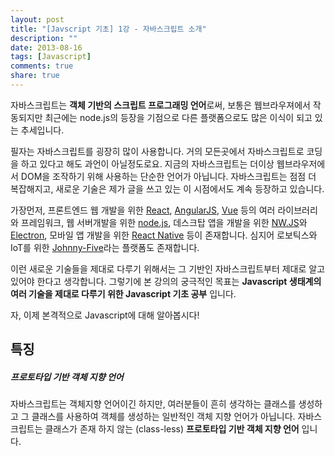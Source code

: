 ```yaml
---
layout: post
title: "[Javscript 기초] 1강 - 자바스크립트 소개"
description: ""
date: 2013-08-16
tags: [Javascript]
comments: true
share: true
---
```


자바스크립트는 **객체 기반의 스크립트 프로그래밍 언어**로써, 보통은 웹브라우져에서 작동되지만 최근에는 node.js의 등장을 기점으로 다른 플랫폼으로도 많은 이식이 되고 있는 추세입니다. 

필자는 자바스크립트를 굉장히 많이 사용합니다. 거의 모든곳에서 자바스크립트로 코딩을 하고 있다고 해도 과언이 아닐정도로요. 지금의 자바스크립트는 더이상 웹브라우저에서 DOM을 조작하기 위해 사용하는 단순한 언어가 아닙니다. 자바스크립트는 점점 더 복잡해지고, 새로운 기술은 제가 글을 쓰고 있는 이 시점에서도 계속 등장하고 있습니다. 

가장먼저, 프론트엔드 웹 개발을 위한 [React](https://facebook.github.io/react), [AngularJS](https://angularjs.org/), [Vue](https://vuejs.org/) 등의 여러 라이브러리와 프레임워크, 웹 서버개발을 위한 [node.js](https://nodejs.org/ko/), 데스크탑 앱을 개발을 위한 [NW.JS](https://nwjs.io/)와 [Electron](http://electron.atom.io/), 모바일 앱 개발을 위한 [React Native](https://facebook.github.io/react-native/) 등이 존재합니다. 심지어 로보틱스와 IoT를 위한 [Johnny-Five](http://johnny-five.io/)라는 플랫폼도 존재합니다. 

이런 새로운 기술들을 제대로 다루기 위해서는 그 기반인 자바스크립트부터 제대로 알고 있어야 한다고 생각합니다. 그렇기에 본 강의의 궁극적인 목표는 **Javascript 생태계의 여러 기술을 제대로 다루기 위한 Javascript 기초 공부** 입니다.

자, 이제 본격적으로 Javascript에 대해 알아봅시다!

## 특징

##### 프로토타입 기반 객체 지향 언어

자바스크립트는 객체지향 언어이긴 하지만, 여러분들이 흔히 생각하는 클래스를 생성하고 그 클래스를 사용하여 객체를 생성하는 일반적인 객체 지향 언어가 아닙니다. 자바스크립트는 클래스가 존재 하지 않는 (class-less) **프로토타입 기반 객체 지향 언어** 입니다. 